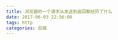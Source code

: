 ```yaml
---
title: 浏览器的一个请求从发送到返回都经历了什么
date: 2017-06-03 22:56:00
tags: http
categories: 后端
---
```


<!--more-->


